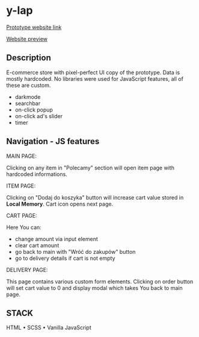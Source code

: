 # y-lap

[Prototype website link](https://www.x-kom.pl/)

[Website preview](https://xkom-clone.vercel.app/)

## Description

E-commerce store with pixel-perfect UI copy of the prototype.
Data is mostly hardcoded. No libraries were used for JavaScript features, all of these are custom.

- darkmode
- searchbar
- on-click popup
- on-click ad's slider
- timer

## Navigation - JS features

MAIN PAGE:

Clicking on any item in "Polecamy" section will open item page with hardcoded informations.

ITEM PAGE:

Clicking on "Dodaj do koszyka" button will increase cart value stored in **Local Memory**.
Cart icon opens next page.

CART PAGE:

Here You can:

- change amount via input element
- clear cart amount
- go back to main with "Wróć do zakupów" button
- go to delivery details if cart is not empty

DELIVERY PAGE:

This page contains various custom form elements.
Clicking on order button will set cart value to 0 and display modal which takes You back to main page.

## STACK

HTML • SCSS • Vanilla JavaScript 
